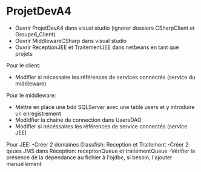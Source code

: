 # ProjetDevA4


- Ouvrir ProjetDevA4 dans visual studio (ignorer dossiers CSharpClient et Groupe6_Client)
- Ouvrir MiddlewareCSharp dans visual studio
- Ouvrir ReceptionJEE et TraitementJEE dans netbeans en tant que projets

Pour le client:
- Modifier si nécessaire les références de services connectés (service du middleware)

Pour le middleware:
- Mettre en place une bdd SQLServer avec une table users et y introduire un enregistrement
- Modidfier la chaine de connection dans UsersDAO
- Modifier si nécéssaires les références de service connectés (service JEE)

Pour JEE:
-Créer 2 domaines Glassfish: Reception et Traitement
-Créer 2 qeues JMS dans Réception: receptionQueue et traitementQueue
-Vérifier la présence de la dépendance au fichier à l'ojdbc, si besoin, l'ajouter manuellement

